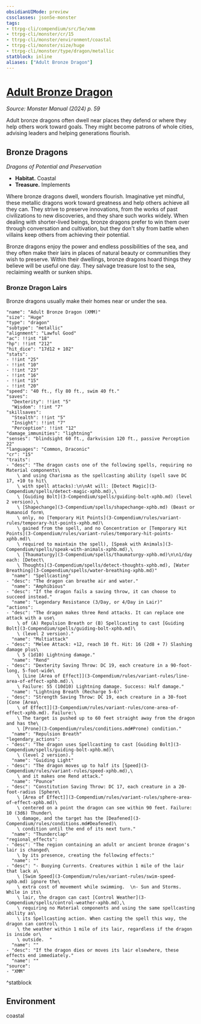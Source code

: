 ```yaml
---
obsidianUIMode: preview
cssclasses: json5e-monster
tags:
- ttrpg-cli/compendium/src/5e/xmm
- ttrpg-cli/monster/cr/15
- ttrpg-cli/monster/environment/coastal
- ttrpg-cli/monster/size/huge
- ttrpg-cli/monster/type/dragon/metallic
statblock: inline
aliases: ["Adult Bronze Dragon"]
---
```

# [Adult Bronze Dragon](3-Compendium\bestiary\dragon/adult-bronze-dragon-xmm.md)
*Source: Monster Manual (2024) p. 59*  

Adult bronze dragons often dwell near places they defend or where they help others work toward goals. They might become patrons of whole cities, advising leaders and helping generations flourish.

## Bronze Dragons

*Dragons of Potential and Preservation*

- **Habitat.** Coastal  
- **Treasure.** Implements  

Where bronze dragons dwell, wonders flourish. Imaginative yet mindful, these metallic dragons work toward greatness and help others achieve all they can. They strive to preserve innovations, from the works of past civilizations to new discoveries, and they share such works widely. When dealing with shorter-lived beings, bronze dragons prefer to win them over through conversation and cultivation, but they don't shy from battle when villains keep others from achieving their potential.

Bronze dragons enjoy the power and endless possibilities of the sea, and they often make their lairs in places of natural beauty or communities they wish to preserve. Within their dwellings, bronze dragons hoard things they believe will be useful one day. They salvage treasure lost to the sea, reclaiming wealth or sunken ships.

### Bronze Dragon Lairs

Bronze dragons usually make their homes near or under the sea.

```statblock
"name": "Adult Bronze Dragon (XMM)"
"size": "Huge"
"type": "dragon"
"subtype": "metallic"
"alignment": "Lawful Good"
"ac": !!int "18"
"hp": !!int "212"
"hit_dice": "17d12 + 102"
"stats":
- !!int "25"
- !!int "10"
- !!int "23"
- !!int "16"
- !!int "15"
- !!int "20"
"speed": "40 ft., fly 80 ft., swim 40 ft."
"saves":
  "Dexterity": !!int "5"
  "Wisdom": !!int "7"
"skillsaves":
  "Stealth": !!int "5"
  "Insight": !!int "7"
  "Perception": !!int "12"
"damage_immunities": "lightning"
"senses": "blindsight 60 ft., darkvision 120 ft., passive Perception 22"
"languages": "Common, Draconic"
"cr": "15"
"traits":
- "desc": "The dragon casts one of the following spells, requiring no Material components\
    \ and using Charisma as the spellcasting ability (spell save DC 17, +10 to hit\
    \ with spell attacks):\n\nAt will: [Detect Magic](3-Compendium/spells/detect-magic-xphb.md),\
    \ [Guiding Bolt](3-Compendium/spells/guiding-bolt-xphb.md) (level 2 version),\
    \ [Shapechange](3-Compendium/spells/shapechange-xphb.md) (Beast or Humanoid form\
    \ only, no [Temporary Hit Points](3-Compendium/rules/variant-rules/temporary-hit-points-xphb.md)\
    \ gained from the spell, and no Concentration or [Temporary Hit Points](3-Compendium/rules/variant-rules/temporary-hit-points-xphb.md)\
    \ required to maintain the spell), [Speak with Animals](3-Compendium/spells/speak-with-animals-xphb.md),\
    \ [Thaumaturgy](3-Compendium/spells/thaumaturgy-xphb.md)\n\n1/day each: [Detect\
    \ Thoughts](3-Compendium/spells/detect-thoughts-xphb.md), [Water Breathing](3-Compendium/spells/water-breathing-xphb.md)"
  "name": "Spellcasting"
- "desc": "The dragon can breathe air and water."
  "name": "Amphibious"
- "desc": "If the dragon fails a saving throw, it can choose to succeed instead."
  "name": "Legendary Resistance (3/Day, or 4/Day in Lair)"
"actions":
- "desc": "The dragon makes three Rend attacks. It can replace one attack with a use\
    \ of (A) Repulsion Breath or (B) Spellcasting to cast [Guiding Bolt](3-Compendium/spells/guiding-bolt-xphb.md)\
    \ (level 2 version)."
  "name": "Multiattack"
- "desc": "Melee Attack: +12, reach 10 ft. Hit: 16 (2d8 + 7) Slashing damage plus\
    \ 5 (1d10) Lightning damage."
  "name": "Rend"
- "desc": "Dexterity Saving Throw: DC 19, each creature in a 90-foot-long, 5-foot-wide\
    \ [Line [Area of Effect]](3-Compendium/rules/variant-rules/line-area-of-effect-xphb.md).\
    \ Failure: 55 (10d10) Lightning damage. Success: Half damage."
  "name": "Lightning Breath (Recharge 5-6)"
- "desc": "Strength Saving Throw: DC 19, each creature in a 30-foot [Cone [Area\
    \ of Effect]](3-Compendium/rules/variant-rules/cone-area-of-effect-xphb.md). Failure:\
    \ The target is pushed up to 60 feet straight away from the dragon and has the\
    \ [Prone](3-Compendium/rules/conditions.md#Prone) condition."
  "name": "Repulsion Breath"
"legendary_actions":
- "desc": "The dragon uses Spellcasting to cast [Guiding Bolt](3-Compendium/spells/guiding-bolt-xphb.md)\
    \ (level 2 version)."
  "name": "Guiding Light"
- "desc": "The dragon moves up to half its [Speed](3-Compendium/rules/variant-rules/speed-xphb.md),\
    \ and it makes one Rend attack."
  "name": "Pounce"
- "desc": "Constitution Saving Throw: DC 17, each creature in a 20-foot-radius [Sphere\
    \ [Area of Effect]](3-Compendium/rules/variant-rules/sphere-area-of-effect-xphb.md)\
    \ centered on a point the dragon can see within 90 feet. Failure: 10 (3d6) Thunder\
    \ damage, and the target has the [Deafened](3-Compendium/rules/conditions.md#Deafened)\
    \ condition until the end of its next turn."
  "name": "Thunderclap"
"regional_effects":
- "desc": "The region containing an adult or ancient bronze dragon's lair is changed\
    \ by its presence, creating the following effects:"
  "name": ""
- "desc": "- Buoying Currents. Creatures within 1 mile of the lair that lack a\
    \ [Swim Speed](3-Compendium/rules/variant-rules/swim-speed-xphb.md) ignore the\
    \ extra cost of movement while swimming.  \n- Sun and Storms. While in its\
    \ lair, the dragon can cast [Control Weather](3-Compendium/spells/control-weather-xphb.md),\
    \ requiring no Material components and using the same spellcasting ability as\
    \ its Spellcasting action. When casting the spell this way, the dragon can control\
    \ the weather within 1 mile of its lair, regardless if the dragon is inside or\
    \ outside.  "
  "name": ""
- "desc": "If the dragon dies or moves its lair elsewhere, these effects end immediately."
  "name": ""
"source":
- "XMM"
```
^statblock

## Environment

coastal